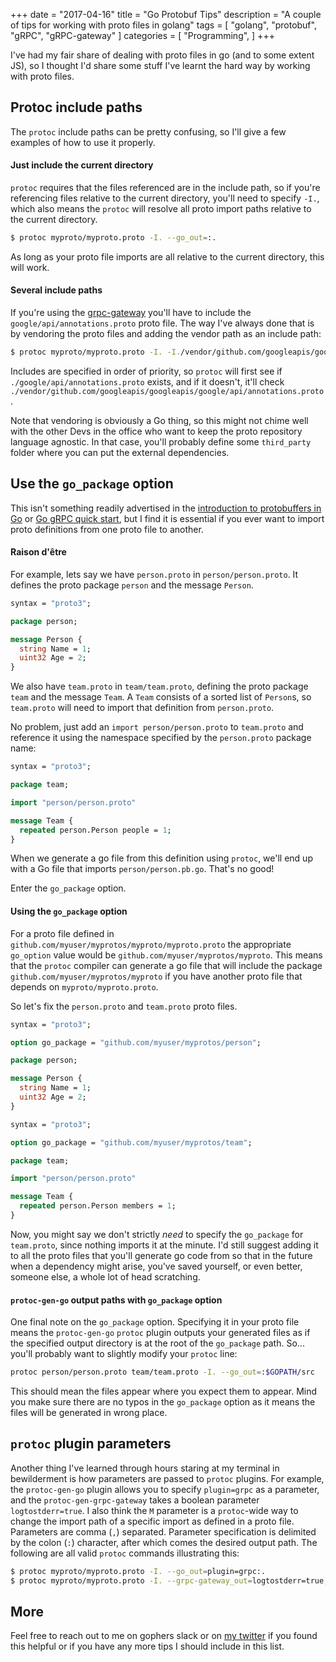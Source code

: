 +++
date = "2017-04-16"
title = "Go Protobuf Tips"
description = "A couple of tips for working with proto files in golang"
tags = [ "golang", "protobuf", "gRPC", "gRPC-gateway" ]
categories = [
  "Programming",
]
+++

I've had my fair share of dealing with proto files in go (and to some extent JS),
so I thought I'd share some stuff I've learnt the hard way by working
with proto files.

## Protoc include paths
The `protoc` include paths can be pretty confusing, so I'll give a few examples
of how to use it properly.

#### Just include the current directory
`protoc` requires that the files referenced are in the include path, so if you're
referencing files relative to the current directory, you'll need to specify `-I.`,
which also means the `protoc` will resolve
all proto import paths relative to the current directory.

```bash
$ protoc myproto/myproto.proto -I. --go_out=:.
```

As long as your proto file imports are all relative to the current directory, this will work.

#### Several include paths
If you're using the [grpc-gateway](https://github.com/grpc-ecosystem/grpc-gateway)
you'll have to include the `google/api/annotations.proto` proto file.
The way I've always done that is by vendoring the proto files and adding the vendor path
as an include path:

```bash
$ protoc myproto/myproto.proto -I. -I./vendor/github.com/googleapis/googleapis/ --go_out=:.
```

Includes are specified in order of priority, so `protoc` will first see if
`./google/api/annotations.proto` exists, and if it doesn't, it'll check
`./vendor/github.com/googleapis/googleapis/google/api/annotations.proto`.

Note that vendoring is obviously a Go thing, so this might not chime well
with the other Devs in the office who want to keep the proto repository language agnostic.
In that case, you'll probably define some `third_party` folder where you can put
the external dependencies.

## Use the `go_package` option
This isn't something readily advertised in the
[introduction to protobuffers in Go](https://developers.google.com/protocol-buffers/docs/gotutorial)
or [Go gRPC quick start](http://www.grpc.io/docs/quickstart/go.html), but I find it
is essential if you ever want to import proto definitions from one proto file to another.

#### Raison d'être
For example, lets say we have `person.proto` in `person/person.proto`. It defines the
proto package `person` and the message `Person`.

```protobuf
syntax = "proto3";

package person;

message Person {
  string Name = 1;
  uint32 Age = 2;
}
```

We also have `team.proto` in `team/team.proto`, defining the proto package
`team` and the message `Team`. A `Team` consists of a sorted list of `Person`s,
so `team.proto` will need to import that definition from `person.proto`.

No problem, just add an `import person/person.proto` to `team.proto` and reference it
using the namespace specified by the `person.proto` package name:

```protobuf
syntax = "proto3";

package team;

import "person/person.proto"

message Team {
  repeated person.Person people = 1;
}
```

When we generate a go file from this definition using `protoc`, we'll end up with a Go file
that imports `person/person.pb.go`. That's no good!

Enter the `go_package` option.
#### Using the `go_package` option
For a proto file defined in `github.com/myuser/myprotos/myproto/myproto.proto` the
appropriate `go_option` value would be `github.com/myuser/myprotos/myproto`.
This means that the `protoc` compiler can generate a go file that will include the package
`github.com/myuser/myprotos/myproto` if you have another proto file that depends
on `myproto/myproto.proto`.

So let's fix the `person.proto` and `team.proto` proto files.

```protobuf
syntax = "proto3";

option go_package = "github.com/myuser/myprotos/person";

package person;

message Person {
  string Name = 1;
  uint32 Age = 2;
}
```

```protobuf
syntax = "proto3";

option go_package = "github.com/myuser/myprotos/team";

package team;

import "person/person.proto"

message Team {
  repeated person.Person members = 1;
}
```

Now, you might say we don't strictly _need_ to specify the `go_package` for `team.proto`,
since nothing imports it at the minute. I'd still suggest adding it to all the proto files
that you'll generate go code from so that in the future when a dependency might arise, you've
saved yourself, or even better, someone else, a whole lot of head scratching.

#### `protoc-gen-go` output paths with `go_package` option
One final note on the `go_package` option. Specifying it in your proto file means the
`protoc-gen-go` `protoc` plugin outputs your generated files as if the specified output directory is at the root of the `go_package` path. So... you'll probably want to slightly modify your `protoc` line:

```bash
protoc person/person.proto team/team.proto -I. --go_out=:$GOPATH/src
```

This should mean the files appear where you expect them to appear. Mind you make sure there
are no typos in the `go_package` option as it means the files will be generated in wrong place.

## `protoc` plugin parameters
Another thing I've learned through hours staring at my terminal in bewilderment is
how parameters are passed to `protoc` plugins. For example, the `protoc-gen-go` plugin
allows you to specify `plugin=grpc` as a parameter, and the `protoc-gen-grpc-gateway` takes
a boolean parameter `logtostderr=true`. I also think the `M` parameter is a `protoc`-wide way
to change the import path of a specific import as defined in a proto file. Parameters are
comma (`,`) separated. Parameter specification is delimited by the colon (`:`) character,
after which comes the desired output path.
The following are all valid `protoc` commands illustrating this:

```bash
$ protoc myproto/myproto.proto -I. --go_out=plugin=grpc:.
$ protoc myproto/myproto.proto -I. --grpc-gateway_out=logtostderr=true,Mgoogle/api/annotations.proto=myrepo/api/annotations.proto:.
```

## More
Feel free to reach out to me on gophers slack or on
[my twitter](https://twitter.com/JohanBrandhorst) if you found this helpful or if you have
any more tips I should include in this list.
